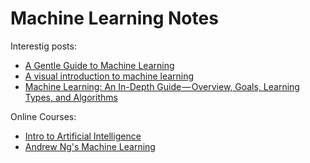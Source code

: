 # Machine Learning Notes

Interestig posts:
* [A Gentle Guide to Machine Learning](https://monkeylearn.com/blog/gentle-guide-to-machine-learning/)
* [A visual introduction to machine learning](http://www.r2d3.us/visual-intro-to-machine-learning-part-1/)
* [Machine Learning: An In-Depth Guide — Overview, Goals, Learning Types, and Algorithms](https://medium.com/innoarchitech/machine-learning-an-in-depth-non-technical-guide-56ffea99009d)

Online Courses:
* [Intro to Artificial Intelligence](https://www.udacity.com/course/intro-to-artificial-intelligence--cs271)
* [Andrew Ng's Machine Learning](https://www.coursera.org/learn/machine-learning/)